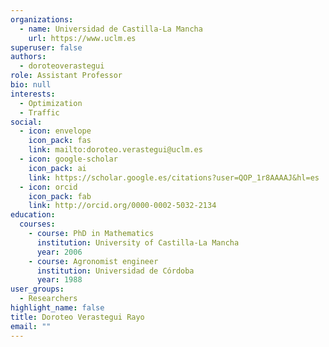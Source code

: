 ```yaml
---
organizations:
  - name: Universidad de Castilla-La Mancha
    url: https://www.uclm.es
superuser: false
authors:
  - doroteoverastegui
role: Assistant Professor
bio: null
interests:
  - Optimization
  - Traffic
social:
  - icon: envelope
    icon_pack: fas
    link: mailto:doroteo.verastegui@uclm.es
  - icon: google-scholar
    icon_pack: ai
    link: https://scholar.google.es/citations?user=QOP_1r8AAAAJ&hl=es
  - icon: orcid
    icon_pack: fab
    link: http://orcid.org/0000-0002-5032-2134
education:
  courses:
    - course: PhD in Mathematics
      institution: University of Castilla-La Mancha
      year: 2006
    - course: Agronomist engineer
      institution: Universidad de Córdoba
      year: 1988
user_groups:
  - Researchers
highlight_name: false
title: Doroteo Verastegui Rayo
email: ""
---
```


